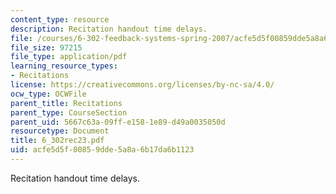 ```yaml
---
content_type: resource
description: Recitation handout time delays.
file: /courses/6-302-feedback-systems-spring-2007/acfe5d5f00859dde5a8a6b17da6b1123_6_302rec23.pdf
file_size: 97215
file_type: application/pdf
learning_resource_types:
- Recitations
license: https://creativecommons.org/licenses/by-nc-sa/4.0/
ocw_type: OCWFile
parent_title: Recitations
parent_type: CourseSection
parent_uid: 5667c63a-09ff-e158-1e89-d49a0035050d
resourcetype: Document
title: 6_302rec23.pdf
uid: acfe5d5f-0085-9dde-5a8a-6b17da6b1123
---
```

Recitation handout time delays.